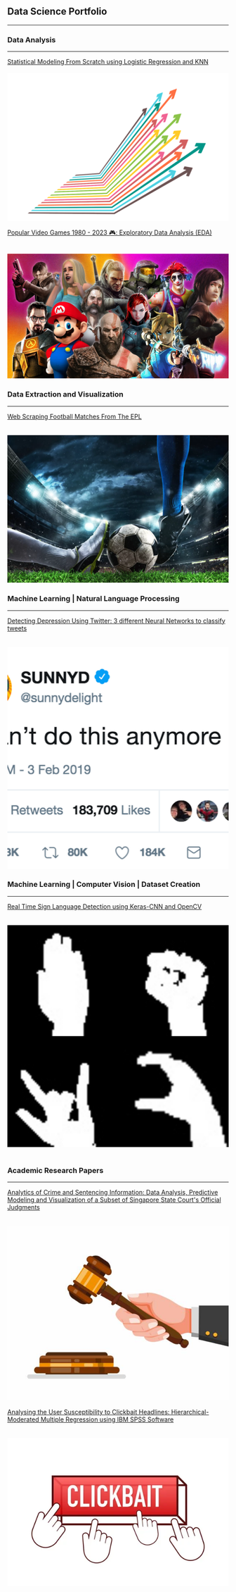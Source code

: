 ## Data Science Portfolio

---

### Data Analysis 

---
[Statistical Modeling From Scratch using Logistic Regression and KNN](https://github.com/GGandhi25/Census-Income-Classification.git)
<br><br><img src="images/stat-modeling.png?raw=true"/><br>

[Popular Video Games 1980 - 2023 🎮: Exploratory Data Analysis (EDA)](https://github.com/GGandhi25/Popular-Video-Games.git)<br>
<br><br><img src="images/best-video-games.png?raw=true"/><br>


### Data Extraction and Visualization 

---
[Web Scraping Football Matches From The EPL](https://github.com/GGandhi25/DATA-EXTRACTION-ANALYSIS-ON-ENGLISH-PREMIER-LEAGUE.git)<br>
<br><br><img src="images/epl.png?raw=true"/><br>


### Machine Learning | Natural Language Processing

---
[Detecting Depression Using Twitter: 3 different Neural Networks to classify tweets](https://github.com/GGandhi25/DEPRESSION-DETECTION-USING-TWITTER.git)<br>
<br><br><img src="images/twitter-depression.jpeg?raw=true"/><br>


### Machine Learning | Computer Vision | Dataset Creation

---
[Real Time Sign Language Detection using Keras-CNN and OpenCV](https://github.com/GGandhi25/RealTimeSignLanguageDetection.git)<br>
<br><br><img src="images/sign-language-detection.jpeg?raw=true"/><br><br>


### Academic Research Papers

---
[Analytics of Crime and Sentencing Information: Data Analysis, Predictive Modeling and Visualization of a Subset of Singapore State Court's Official Judgments](https://drive.google.com/file/d/1u4HNPa47Wf8zcvavjSQMBbE_19A8Udka/view?usp=sharing)<br>
<br><br><img src="images/crime-analysis.jpeg?raw=true"/><br>

[Analysing the User Susceptibility to Clickbait Headlines: Hierarchical-Moderated Multiple Regression using IBM SPSS Software](https://drive.google.com/file/d/1FVxFjURaXgeQqr3QQ1iO6Wa8xlk1eXFL/view?usp=sharing)<br>
<br><br><img src="images/clickbait.jpeg?raw=true"/><br>

